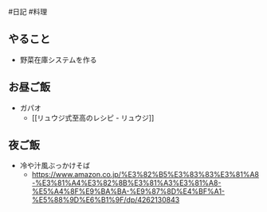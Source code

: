 #日記 #料理

## やること

- 野菜在庫システムを作る

## お昼ご飯

- ガパオ
  - [[リュウジ式至高のレシピ - リュウジ]]

## 夜ご飯

- 冷や汁風ぶっかけそば
  - https://www.amazon.co.jp/%E3%82%B5%E3%83%83%E3%81%A8-%E3%81%A4%E3%82%8B%E3%81%A3%E3%81%A8-%E5%A4%8F%E9%BA%BA-%E9%87%8D%E4%BF%A1-%E5%88%9D%E6%B1%9F/dp/4262130843
